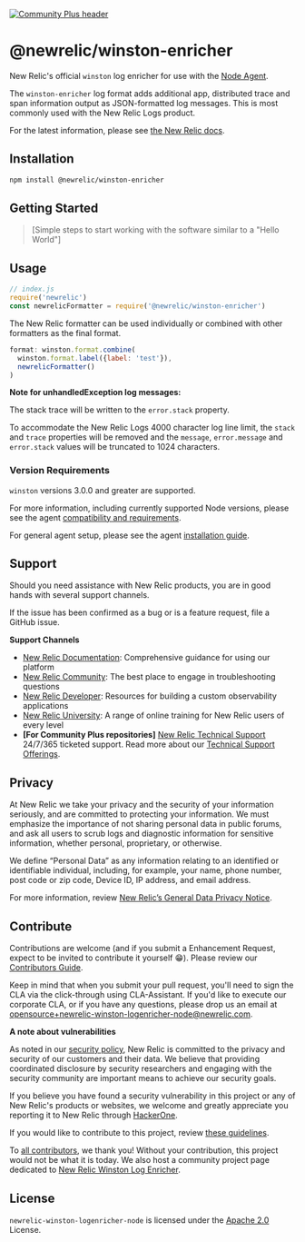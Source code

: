 [![Community Plus header](https://github.com/newrelic/opensource-website/raw/master/src/images/categories/Community_Plus.png)](https://opensource.newrelic.com/oss-category/#community-plus)

# @newrelic/winston-enricher

New Relic's official `winston` log enricher for use with the
[Node Agent](https://github.com/newrelic/node-newrelic).

The `winston-enricher` log format adds additional app, distributed trace and span information output as JSON-formatted log messages. This is most commonly used with the New Relic Logs product.

For the latest information, please see [the New Relic docs](https://docs.newrelic.com/docs/logs/new-relic-logs/enable-logs-context/enable-logs-context-apm-agents).

## Installation

```bash
npm install @newrelic/winston-enricher
```

## Getting Started

>[Simple steps to start working with the software similar to a "Hello World"]

## Usage

```js
// index.js
require('newrelic')
const newrelicFormatter = require('@newrelic/winston-enricher')
```

The New Relic formatter can be used individually or combined with other
formatters as the final format.

```js
format: winston.format.combine(
  winston.format.label({label: 'test'}),
  newrelicFormatter()
)
```

**Note for unhandledException log messages:**

The stack trace will be written to the `error.stack` property.

To accommodate the New Relic Logs 4000 character log line limit, the `stack` and `trace` properties will be removed and the `message`, `error.message` and `error.stack` values will be truncated to 1024 characters.

### Version Requirements

`winston` versions 3.0.0 and greater are supported.

For more information, including currently supported Node versions, please see the agent [compatibility and requirements](https://docs.newrelic.com/docs/agents/nodejs-agent/getting-started/compatibility-requirements-nodejs-agent).

For general agent setup, please see the agent [installation guide](https://docs.newrelic.com/docs/agents/nodejs-agent/installation-configuration/install-nodejs-agent).

## Support

Should you need assistance with New Relic products, you are in good hands with several support channels.

If the issue has been confirmed as a bug or is a feature request, file a GitHub issue.

**Support Channels**

* [New Relic Documentation](https://docs.newrelic.com/docs/logs/enable-log-management-new-relic/logs-context-nodejs/nodejs-configure-winston): Comprehensive guidance for using our platform
* [New Relic Community](https://discuss.newrelic.com/t/node-log-enrichers-logs-in-context/88806): The best place to engage in troubleshooting questions
* [New Relic Developer](https://developer.newrelic.com/): Resources for building a custom observability applications
* [New Relic University](https://learn.newrelic.com/): A range of online training for New Relic users of every level
* **[For Community Plus repositories]** [New Relic Technical Support](https://support.newrelic.com/) 24/7/365 ticketed support. Read more about our [Technical Support Offerings](https://docs.newrelic.com/docs/licenses/license-information/general-usage-licenses/support-plan). 

## Privacy
At New Relic we take your privacy and the security of your information seriously, and are committed to protecting your information. We must emphasize the importance of not sharing personal data in public forums, and ask all users to scrub logs and diagnostic information for sensitive information, whether personal, proprietary, or otherwise.

We define “Personal Data” as any information relating to an identified or identifiable individual, including, for example, your name, phone number, post code or zip code, Device ID, IP address, and email address.

For more information, review [New Relic’s General Data Privacy Notice](https://newrelic.com/termsandconditions/privacy).

## Contribute

Contributions are welcome (and if you submit a Enhancement Request, expect to be invited to contribute it yourself :grin:). Please review our [Contributors Guide](CONTRIBUTING.md).

Keep in mind that when you submit your pull request, you'll need to sign the CLA via the click-through using CLA-Assistant. If you'd like to execute our corporate CLA, or if you have any questions, please drop us an email at opensource+newrelic-winston-logenricher-node@newrelic.com.

**A note about vulnerabilities**

As noted in our [security policy](https://github.com/newrelic/newrelic-winston-logenricher-node/security/policy), New Relic is committed to the privacy and security of our customers and their data. We believe that providing coordinated disclosure by security researchers and engaging with the security community are important means to achieve our security goals.

If you believe you have found a security vulnerability in this project or any of New Relic's products or websites, we welcome and greatly appreciate you reporting it to New Relic through [HackerOne](https://hackerone.com/newrelic).

If you would like to contribute to this project, review [these guidelines](./CONTRIBUTING.md).

To [all contributors](https://github.com/newrelic/newrelic-winston-logenricher-node/graphs/contributors), we thank you!  Without your contribution, this project would not be what it is today. We also host a community project page dedicated to [New Relic Winston Log Enricher](https://opensource.newrelic.com/projects/newrelic/newrelic-winston-logenricher-node).

## License

`newrelic-winston-logenricher-node` is licensed under the [Apache 2.0](http://apache.org/licenses/LICENSE-2.0.txt) License.


